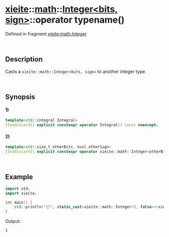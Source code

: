 # [xieite](../../../../../xieite.md)\:\:[math](../../../../../math.md)\:\:[Integer<bits, sign>](../../../../integer.md)\:\:operator typename\(\)
Defined in fragment [xieite:math.Integer](../../../../../../../src/math/integer.cpp)

&nbsp;

## Description
Casts a `xieite::math::Integer<bits, sign>` to another integer type.

&nbsp;

## Synopsis
#### 1)
```cpp
template<std::integral Integral>
[[nodiscard]] explicit constexpr operator Integral() const noexcept;
```
#### 2)
```cpp
template<std::size_t otherBits, bool otherSign>
[[nodiscard]] explicit constexpr operator xieite::math::Integer<otherBits, otherSign>() const noexcept;
```

&nbsp;

## Example
```cpp
import std;
import xieite;

int main() {
    std::println("{}", static_cast<xieite::math::Integer<3, false>>(xieite::math::Integer<4, false>(9)).data());
}
```
Output:
```
1
```
